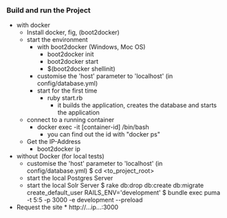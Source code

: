 ### Build and run the Project

* with docker
    * Install docker, fig, (boot2docker)
    * start the environment
	    * with boot2docker (Windows, Moc OS)
		    * boot2docker init
    		* boot2docker start
	    	* $(boot2docker shellinit)
	    * customise the 'host' parameter to 'localhost' (in config/database.yml)
	    * start for the first time
		    * ruby start.rb
        	    * it builds the application, creates the database and starts the application
    * connect to a running container
        * docker exec -it [container-id] /bin/bash
            * you can find out the id with "docker ps"
    * Get the IP-Address
	    * boot2docker ip
* without Docker (for local tests)
    * customise the 'host' parameter to 'localhost' (in config/database.yml)
  $ cd <to_project_root>
  * start the local Postgres Server
  * start the local Solr Server
  $ rake db:drop db:create db:migrate create_default_user RAILS_ENV='development'
  $ bundle exec puma  -t 5:5 -p 3000 -e development  --preload
* Request the site
	    * http://...ip...:3000